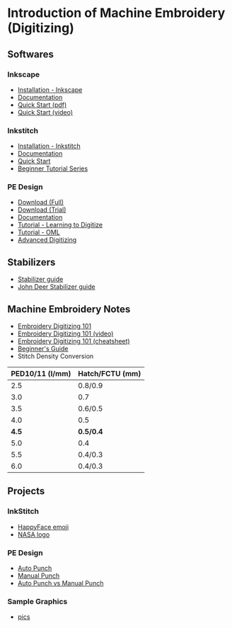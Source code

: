 # Introduction of Machine Embroidery (Digitizing)
## Softwares
### Inkscape
- [Installation - Inkscape](https://inkscape.org/release/inkscape-1.2.1/)
- [Documentation](https://inkscape.org/learn/tutorials/)
- [Quick Start (pdf)](https://cpb-us-w2.wpmucdn.com/sites.wustl.edu/dist/a/1003/files/2018/01/InkscapeStandaloneSlides_website-1kriahu.pdf)
- [Quick Start (video)](https://www.google.com/url?sa=t&rct=j&q=&esrc=s&source=web&cd=&cad=rja&uact=8&ved=2ahUKEwiKx_bsyIb5AhUdTmwGHUk9Cn0QFnoECAsQAw&url=https%3A%2F%2Fwww.youtube.com%2Fwatch%3Fv%3D-_KJZPOYBeA&usg=AOvVaw21ZevyhKTeAshy-2v1GPwq)

### Inkstitch
- [Installation - Inkstitch](https://inkstitch.org/docs/install/)
- [Documentation](https://inkstitch.org/tutorials/)
- [Quick Start](https://inkstitch.org/docs/basic-usage/)
- [Beginner Tutorial Series](https://inkstitch.org/tutorials/resources/beginner-video-tutorials/)

### PE Design
- [Download (Full)](https://support.brother.com/g/b/downloadtop.aspx?c=us&lang=en&prod=hf_design11eus)
- [Download (Trial)](http://www.brother.com/common/hsm/ped11/ped11trial.html)
- [Documentation](https://support.brother.com/g/b/manualtop.aspx?c=sg&lang=en&prod=hf_design11eas)
- [Tutorial - Learning to Digitize](https://www.google.com/url?sa=t&rct=j&q=&esrc=s&source=web&cd=&cad=rja&uact=8&ved=2ahUKEwjX-5WOy4b5AhXXR2wGHbeqAdkQtwJ6BAgXEAI&url=https%3A%2F%2Fwww.youtube.com%2Fwatch%3Fv%3DXwExk5lghmI&usg=AOvVaw3wCjdxV9SbJ_S9pLWLy0JG)
- [Tutorial - OML](https://www.youtube.com/playlist?list=PLrJaRehtfU4A3zi3fJkmKIFbXe5oniseZ)
- [Advanced Digitizing](https://www.youtube.com/playlist?list=PLrJaRehtfU4DR8VicHhmriSx-gw4YBTPg)
  
## Stabilizers
- [Stabilizer guide](https://www.sewingmachinefun.com/machine-embroidery-stabilizer-guide/)
- [John Deer Stabilizer guide](https://www.digitizingmadeeasy.com/machine-embroidery-stabilizer-guide/)
  
## Machine Embroidery Notes
- [Embroidery Digitizing 101](https://www.digitizingmadeeasy.com/embroidery-digitizing-beginner-cheat-sheet/)
- [Embroidery Digitizing 101 (video)](https://www.youtube.com/watch?v=qoZg1c6UwEI)
- [Embroidery Digitizing 101 (cheatsheet)](https://www.digitizingmadeeasy.com/wp-content/uploads/2022/03/CheatSheet.pdf)
- [Beginner's Guide](https://www.digitizingmadeeasy.com//machine-embroidery-basics-for-beginners/)
- Stitch Density Conversion

| PED10/11 (l/mm) | Hatch/FCTU (mm) |
| --- | --- |
| 2.5 | 0.8/0.9 |
| 3.0 | 0.7 |
| 3.5 | 0.6/0.5 |
| 4.0 | 0.5 |
| **4.5** | **0.5/0.4** |
| 5.0 | 0.4 |
| 5.5 | 0.4/0.3 |
| 6.0 | 0.4/0.3 |

## Projects
### InkStitch
- [HappyFace emoji](https://silverseams.com/tutorials/digitizing-with-ink-stitch/index.html)
- [NASA logo](https://www.youtube.com/watch?v=iK4LKYJHhzM)

### PE Design
- [Auto Punch](https://support.brother.com/g/s/hf/htmldoc/ped/im/ped11/en/PED11_EN/index.html#!/06_1605232)
- [Manual Punch](https://www.youtube.com/watch?v=6Jmpp7MNW44)
- [Auto Punch vs Manual Punch](https://www.youtube.com/watch?v=rihC-8gZptM)

### Sample Graphics
- [pics](/images)
